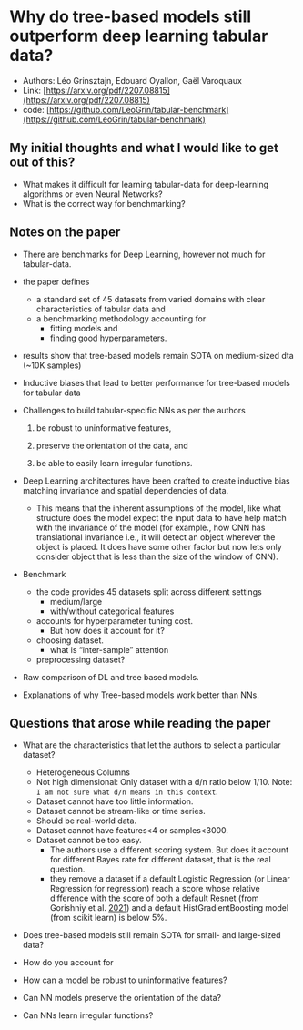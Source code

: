 # Why do tree-based models still outperform deep learning tabular data? 

- Authors:  Léo Grinsztajn,  Edouard Oyallon,  Gaël Varoquaux
- Link: [https://arxiv.org/pdf/2207.08815](https://arxiv.org/pdf/2207.08815)
- code: [https://github.com/LeoGrin/tabular-benchmark](https://github.com/LeoGrin/tabular-benchmark)

## My initial thoughts and what I would like to get out of this? 

- What makes it difficult for learning tabular-data for deep-learning algorithms or even Neural Networks? 
- What is the correct way for benchmarking? 

## Notes on the paper

- There are benchmarks for Deep Learning, however not much for tabular-data. 
- the paper defines 
    - a standard set of 45 datasets from varied domains with  clear characteristics of tabular data and 
    - a benchmarking methodology accounting for 
        - fitting models and 
        - finding good hyperparameters. 
- results show that tree-based models remain SOTA on medium-sized dta (~10K samples)
- Inductive biases that lead to better performance for tree-based models for tabular data

- Challenges to build tabular-specific NNs as per the authors
    1. be robust to uninformative  features, 
         
    2. preserve the orientation of the data, and 
        
    3. be able to easily learn irregular functions. 

- Deep Learning architectures have been crafted to create inductive bias matching invariance and spatial dependencies of data. 
    - This means that the inherent assumptions of the model, like what structure does the model expect the input data to have help match with the invariance of the model (for example., how CNN has translational invariance i.e., it will detect an object wherever the object is placed. It does have some other factor but now lets only consider object that is less than the size of the window of CNN). 
- Benchmark
    - the code provides 45 datasets split across different settings
        - medium/large
        - with/without categorical features
    - accounts for hyperparameter tuning cost. 
        - But how does it account for it? 
    - choosing dataset.
        - what is “inter-sample” attention
    - preprocessing dataset?
- Raw comparison of DL and tree based models.
- Explanations of why Tree-based models work better than NNs.
         
## Questions that arose while reading the paper

- What are the characteristics that let the authors to select a particular dataset? 
    - Heterogeneous Columns
    - Not high dimensional: Only dataset with a d/n ratio below 1/10. Note: `I am not sure what d/n means in this context`. 
    - Dataset cannot have too little information. 
    - Dataset cannot be stream-like or time series. 
    - Should be real-world data. 
    - Dataset cannot have features<4 or samples<3000. 
    - Dataset cannot be too easy.  
        - The authors use a different scoring system. But does it account for different Bayes rate for different dataset, that is the real question. 
        - they remove a dataset if a default  Logistic Regression (or Linear Regression for regression) reach a score whose relative difference  with the score of both a default Resnet (from Gorishniy et al. [2021](arXiv:2106.11959)) and a default HistGradientBoosting model (from scikit learn) is below 5%. 

- Does tree-based models still remain SOTA for small- and large-sized data? 

- How do you account for 

- How can a model be robust to uninformative features?

- Can NN models preserve the orientation of the data? 

- Can NNs learn irregular functions?